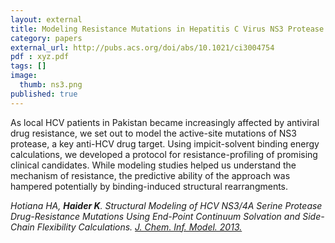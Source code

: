```yaml
---
layout: external
title: Modeling Resistance Mutations in Hepatitis C Virus NS3 Protease
category: papers
external_url: http://pubs.acs.org/doi/abs/10.1021/ci3004754
pdf : xyz.pdf
tags: []
image:
  thumb: ns3.png
published: true
---
```


As local HCV patients in Pakistan became increasingly affected by antiviral drug resistance, we set out to model the active-site mutations of NS3 protease, a key anti-HCV drug target. Using impicit-solvent binding energy calculations, we developed a protocol for resistance-profiling of promising clinical candidates. While modeling studies helped us understand the mechanism of resistance, the predictive ability of the approach was hampered potentially by binding-induced structural rearrangments.

*Hotiana HA, __Haider K__. Structural Modeling of HCV NS3/4A Serine Protease Drug-Resistance Mutations Using End-Point Continuum
Solvation and Side-Chain Flexibility Calculations. [J. Chem. Inf. Model. 2013.](http://pubs.acs.org/doi/abs/10.1021/ci3004754)*
